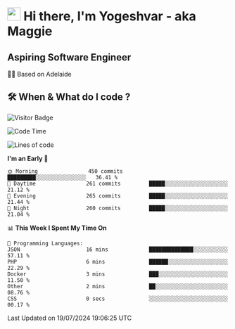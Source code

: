 <h1><img src="https://emojis.slackmojis.com/emojis/images/1531849430/4246/blob-sunglasses.gif?1531849430" width="30"/> Hi there, I'm Yogeshvar - aka Maggie</h1>

## Aspiring Software Engineer
🏂🏻  Based on Adelaide 

## 🛠 When & What do I code ?  

![Visitor Badge](https://visitor-badge.feriirawann.repl.co?username=yogeshvar&repo=yogeshvar&label=Visitors&style=plastic&color=%23457BFF&contentType=svg)

<!--START_SECTION:waka-->
![Code Time](http://img.shields.io/badge/Code%20Time-2%2C909%20hrs%2037%20mins-blue)

![Lines of code](https://img.shields.io/badge/From%20Hello%20World%20I%27ve%20Written-4.2%20million%20lines%20of%20code-blue)

**I'm an Early 🐤** 

```text
🌞 Morning                450 commits         █████████░░░░░░░░░░░░░░░░   36.41 % 
🌆 Daytime                261 commits         █████░░░░░░░░░░░░░░░░░░░░   21.12 % 
🌃 Evening                265 commits         █████░░░░░░░░░░░░░░░░░░░░   21.44 % 
🌙 Night                  260 commits         █████░░░░░░░░░░░░░░░░░░░░   21.04 % 
```


📊 **This Week I Spent My Time On** 

```text
💬 Programming Languages: 
JSON                     16 mins             ██████████████░░░░░░░░░░░   57.11 % 
PHP                      6 mins              ██████░░░░░░░░░░░░░░░░░░░   22.29 % 
Docker                   3 mins              ███░░░░░░░░░░░░░░░░░░░░░░   11.50 % 
Other                    2 mins              ██░░░░░░░░░░░░░░░░░░░░░░░   08.76 % 
CSS                      0 secs              ░░░░░░░░░░░░░░░░░░░░░░░░░   00.17 % 
```


 Last Updated on 19/07/2024 19:06:25 UTC
<!--END_SECTION:waka-->
